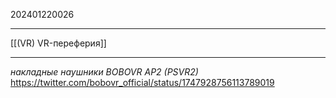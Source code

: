 202401220026
***
[[(VR) VR-переферия]]
***
*накладные наушники BOBOVR AP2 (PSVR2)*
https://twitter.com/bobovr_official/status/1747928756113789019